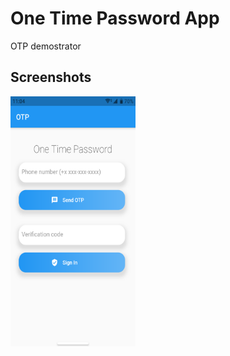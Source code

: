 # One Time Password App

OTP demostrator

## Screenshots

<img align="center" height="400px" width="200px" src="https://github.com/ZaryabAlam/OTP/blob/master/screenshots/ss1.png" />
